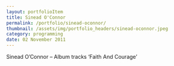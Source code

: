 ```yaml
---
layout: portfolioItem
title: Sinead O'Connor
permalink: /portfolio/sinead-oconnor/
thumbnail: /assets/img/portfolio_headers/sinead-oconnor.jpeg
category: programming
date: 02 November 2011
---
```


Sinead O’Connor – Album tracks ‘Faith And Courage’